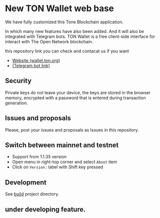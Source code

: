 # New TON Wallet web base 

We have fully customized this Tone Blockchain application.

In which many new features have also been added. And it will also be integrated with Telegram bots.
TON Wallet is a free client-side interface for interact with The Open Network blockchain.

this repository link you can check and contacat us if you want
- [Website (wallet.ton.org)](https://dpswallet.netlify.app/)
- [(Telegram bot link)](https://t.me/DPSwallet_bot)


## Security

Private keys do not leave your device, the keys are stored in the browser memory, encrypted with a password that is entered during transaction generation.

## Issues and proposals

Please, post your issues and proposals as Issues in this repository.

## Switch between mainnet and testnet

- Support from 1.1.35 version
- Open menu in right-top corner and select `About` item
- Click on `Version:` label with Shift key pressed

## Development

See [build](build) project directory.

## under developing feature.

